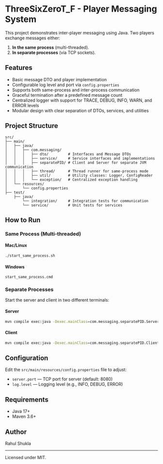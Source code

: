 # ThreeSixZeroT_F - Player Messaging System

This project demonstrates inter-player messaging using Java. Two players exchange messages either:
1. **In the same process** (multi-threaded).
2. **In separate processes** (via TCP sockets).

## Features

- Basic message DTO and player implementation
- Configurable log level and port via `config.properties`
- Supports both same-process and inter-process communication
- Graceful termination after a predefined message count
- Centralized logger with support for TRACE, DEBUG, INFO, WARN, and ERROR levels
- Modular design with clear separation of DTOs, services, and utilities

## Project Structure

```
src/
├── main/
│   ├── java/
│   │   ├── com.messaging/
│   │   │   ├── dto/         # Interfaces and Message DTOs
│   │   │   ├── service/     # Service interfaces and implementations
│   │   │   ├── separatePID/ # Client and Server for separate JVM communication
│   │   │   ├── thread/      # Thread runner for same-process mode
│   │   │   ├── util/        # Utility classes: Logger, ConfigReader
│   │   │   └── exception/   # Centralized exception handling
│   └── resources/
│       └── config.properties
├── test/
    ├── java/
        └── integration/     # Integration tests for communication
        └── service/         # Unit tests for services
```

## How to Run

### Same Process (Multi-threaded)

#### Mac/Linux
```bash
./start_same_process.sh
```

#### Windows
```cmd
start_same_process.cmd
```

### Separate Processes

Start the server and client in two different terminals:

#### Server
```bash
mvn compile exec:java -Dexec.mainClass=com.messaging.separatePID.ServerPlayer
```

#### Client
```bash
mvn compile exec:java -Dexec.mainClass=com.messaging.separatePID.ClientPlayer
```

## Configuration

Edit the `src/main/resources/config.properties` file to adjust:

- `server.port` — TCP port for server (default: 8080)
- `log.level` — Logging level (e.g., INFO, DEBUG, ERROR)

## Requirements

- Java 17+
- Maven 3.6+

## Author
Rahul Shukla

---

Licensed under MIT.
